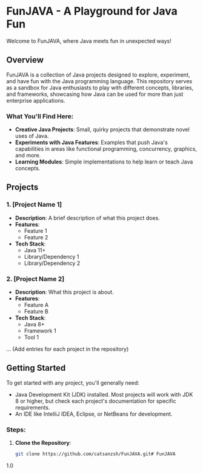 # FunJAVA - A Playground for Java Fun

Welcome to FunJAVA, where Java meets fun in unexpected ways!

## Overview

FunJAVA is a collection of Java projects designed to explore, experiment, and have fun with the Java programming language. This repository serves as a sandbox for Java enthusiasts to play with different concepts, libraries, and frameworks, showcasing how Java can be used for more than just enterprise applications.

### What You'll Find Here:
- **Creative Java Projects**: Small, quirky projects that demonstrate novel uses of Java.
- **Experiments with Java Features**: Examples that push Java's capabilities in areas like functional programming, concurrency, graphics, and more.
- **Learning Modules**: Simple implementations to help learn or teach Java concepts.

## Projects

### 1. [Project Name 1]
- **Description**: A brief description of what this project does.
- **Features**: 
  - Feature 1
  - Feature 2
- **Tech Stack**: 
  - Java 11+
  - Library/Dependency 1
  - Library/Dependency 2

### 2. [Project Name 2]
- **Description**: What this project is about.
- **Features**: 
  - Feature A
  - Feature B
- **Tech Stack**: 
  - Java 8+
  - Framework 1
  - Tool 1

... (Add entries for each project in the repository)

## Getting Started

To get started with any project, you'll generally need:

- Java Development Kit (JDK) installed. Most projects will work with JDK 8 or higher, but check each project's documentation for specific requirements.
- An IDE like IntelliJ IDEA, Eclipse, or NetBeans for development.

### Steps:

1. **Clone the Repository**:
   ```bash
   git clone https://github.com/catsanzsh/FunJAVA.git# FunJAVA
1.0 
